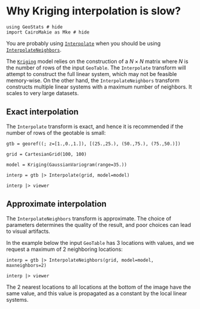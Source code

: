 # Why Kriging interpolation is slow?

```@example interpfaq
using GeoStats # hide
import CairoMakie as Mke # hide
```

You are probably using [`Interpolate`](@ref) when
you should be using [`InterpolateNeighbors`](@ref).

The [`Kriging`](@ref) model relies on the construction of
a $N \times N$ matrix where $N$ is the number of rows of
the input `GeoTable`. The `Interpolate` transform will
attempt to construct the full linear system, which may
not be feasible memory-wise. On the other hand, the
`InterpolateNeighbors` transform constructs multiple
linear systems with a maximum number of neighbors.
It scales to very large datasets.

## Exact interpolation

The `Interpolate` transform is exact, and hence it is recommended if the
number of rows of the geotable is small:

```@example interpfaq
gtb = georef((; z=[1.,0.,1.]), [(25.,25.), (50.,75.), (75.,50.)])

grid = CartesianGrid(100, 100)

model = Kriging(GaussianVariogram(range=35.))

interp = gtb |> Interpolate(grid, model=model)

interp |> viewer
```

## Approximate interpolation

The `InterpolateNeighbors` transform is approximate. The choice of
parameters determines the quality of the result, and poor choices
can lead to visual artifacts.

In the example below the input `GeoTable` has 3 locations with values,
and we request a maximum of 2 neighboring locations:

```@example interpfaq
interp = gtb |> InterpolateNeighbors(grid, model=model, maxneighbors=2)

interp |> viewer
```

The 2 nearest locations to all locations at the bottom of the image
have the same value, and this value is propagated as a constant by
the local linear systems.
